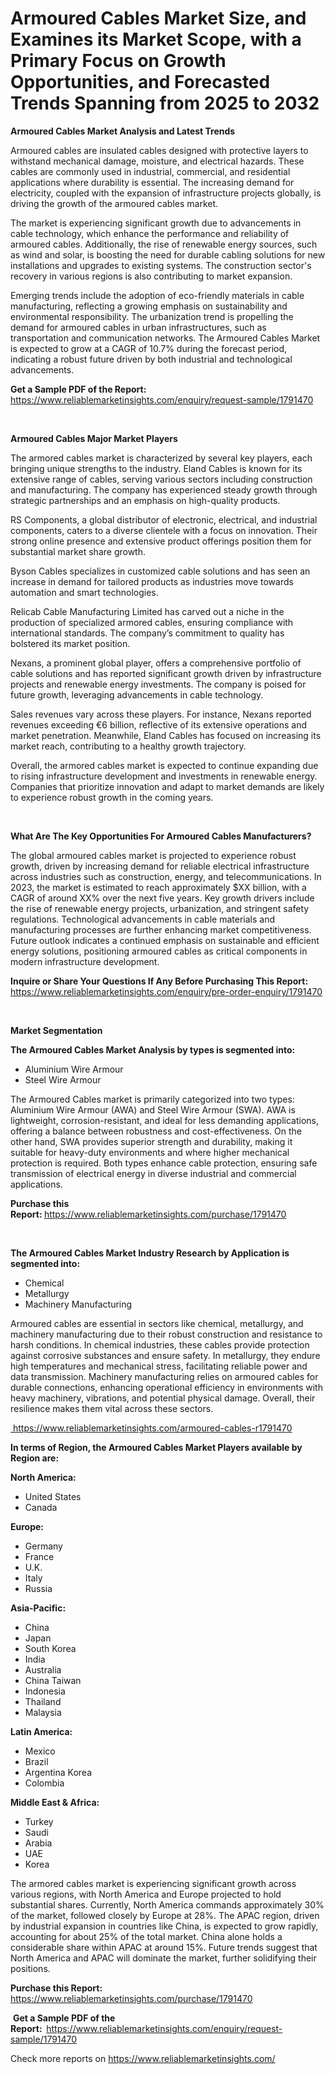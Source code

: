 <p><h1>Armoured Cables Market Size, and Examines its Market Scope, with a Primary Focus on Growth Opportunities, and Forecasted Trends Spanning from 2025 to 2032</h1></p><p><strong>Armoured Cables Market Analysis and Latest Trends</strong></p>
<p><p>Armoured cables are insulated cables designed with protective layers to withstand mechanical damage, moisture, and electrical hazards. These cables are commonly used in industrial, commercial, and residential applications where durability is essential. The increasing demand for electricity, coupled with the expansion of infrastructure projects globally, is driving the growth of the armoured cables market.</p><p>The market is experiencing significant growth due to advancements in cable technology, which enhance the performance and reliability of armoured cables. Additionally, the rise of renewable energy sources, such as wind and solar, is boosting the need for durable cabling solutions for new installations and upgrades to existing systems. The construction sector's recovery in various regions is also contributing to market expansion.</p><p>Emerging trends include the adoption of eco-friendly materials in cable manufacturing, reflecting a growing emphasis on sustainability and environmental responsibility. The urbanization trend is propelling the demand for armoured cables in urban infrastructures, such as transportation and communication networks. The Armoured Cables Market is expected to grow at a CAGR of 10.7% during the forecast period, indicating a robust future driven by both industrial and technological advancements.</p></p>
<p><strong>Get a Sample PDF of the Report:&nbsp;</strong> <a href="https://www.reliablemarketinsights.com/enquiry/request-sample/1791470?utm_campaign=2248&utm_medium=2&utm_source=Github&utm_content=ia&utm_term=13022025&utm_id=armoured-cables">https://www.reliablemarketinsights.com/enquiry/request-sample/1791470</a></p>
<p>&nbsp;</p>
<p><strong>Armoured Cables Major Market Players</strong></p>
<p><p>The armored cables market is characterized by several key players, each bringing unique strengths to the industry. Eland Cables is known for its extensive range of cables, serving various sectors including construction and manufacturing. The company has experienced steady growth through strategic partnerships and an emphasis on high-quality products.</p><p>RS Components, a global distributor of electronic, electrical, and industrial components, caters to a diverse clientele with a focus on innovation. Their strong online presence and extensive product offerings position them for substantial market share growth.</p><p>Byson Cables specializes in customized cable solutions and has seen an increase in demand for tailored products as industries move towards automation and smart technologies. </p><p>Relicab Cable Manufacturing Limited has carved out a niche in the production of specialized armored cables, ensuring compliance with international standards. The company’s commitment to quality has bolstered its market position.</p><p>Nexans, a prominent global player, offers a comprehensive portfolio of cable solutions and has reported significant growth driven by infrastructure projects and renewable energy investments. The company is poised for future growth, leveraging advancements in cable technology.</p><p>Sales revenues vary across these players. For instance, Nexans reported revenues exceeding €6 billion, reflective of its extensive operations and market penetration. Meanwhile, Eland Cables has focused on increasing its market reach, contributing to a healthy growth trajectory.</p><p>Overall, the armored cables market is expected to continue expanding due to rising infrastructure development and investments in renewable energy. Companies that prioritize innovation and adapt to market demands are likely to experience robust growth in the coming years.</p></p>
<p>&nbsp;</p>
<p><strong>What Are The Key Opportunities For Armoured Cables Manufacturers?</strong></p>
<p><p>The global armoured cables market is projected to experience robust growth, driven by increasing demand for reliable electrical infrastructure across industries such as construction, energy, and telecommunications. In 2023, the market is estimated to reach approximately $XX billion, with a CAGR of around XX% over the next five years. Key growth drivers include the rise of renewable energy projects, urbanization, and stringent safety regulations. Technological advancements in cable materials and manufacturing processes are further enhancing market competitiveness. Future outlook indicates a continued emphasis on sustainable and efficient energy solutions, positioning armoured cables as critical components in modern infrastructure development.</p></p>
<p><strong>Inquire or Share Your Questions If Any Before Purchasing This Report:</strong> <a href="https://www.reliablemarketinsights.com/enquiry/pre-order-enquiry/1791470?utm_campaign=2248&utm_medium=2&utm_source=Github&utm_content=ia&utm_term=13022025&utm_id=armoured-cables">https://www.reliablemarketinsights.com/enquiry/pre-order-enquiry/1791470</a></p>
<p>&nbsp;</p>
<p><strong>Market Segmentation</strong></p>
<p><strong>The Armoured Cables Market Analysis by types is segmented into:</strong></p>
<p><ul><li>Aluminium Wire Armour</li><li>Steel Wire Armour</li></ul></p>
<p><p>The Armoured Cables market is primarily categorized into two types: Aluminium Wire Armour (AWA) and Steel Wire Armour (SWA). AWA is lightweight, corrosion-resistant, and ideal for less demanding applications, offering a balance between robustness and cost-effectiveness. On the other hand, SWA provides superior strength and durability, making it suitable for heavy-duty environments and where higher mechanical protection is required. Both types enhance cable protection, ensuring safe transmission of electrical energy in diverse industrial and commercial applications.</p></p>
<p><strong>Purchase this Report:&nbsp;</strong><a href="https://www.reliablemarketinsights.com/purchase/1791470?utm_campaign=2248&utm_medium=2&utm_source=Github&utm_content=ia&utm_term=13022025&utm_id=armoured-cables">https://www.reliablemarketinsights.com/purchase/1791470</a></p>
<p>&nbsp;</p>
<p><strong>The Armoured Cables Market Industry Research by Application is segmented into:</strong></p>
<p><ul><li>Chemical</li><li>Metallurgy</li><li>Machinery Manufacturing</li></ul></p>
<p><p>Armoured cables are essential in sectors like chemical, metallurgy, and machinery manufacturing due to their robust construction and resistance to harsh conditions. In chemical industries, these cables provide protection against corrosive substances and ensure safety. In metallurgy, they endure high temperatures and mechanical stress, facilitating reliable power and data transmission. Machinery manufacturing relies on armoured cables for durable connections, enhancing operational efficiency in environments with heavy machinery, vibrations, and potential physical damage. Overall, their resilience makes them vital across these sectors.</p></p>
<p><a href="https://www.reliablemarketinsights.com/armoured-cables-r1791470?utm_campaign=2248&utm_medium=2&utm_source=Github&utm_content=ia&utm_term=13022025&utm_id=armoured-cables">&nbsp;https://www.reliablemarketinsights.com/armoured-cables-r1791470</a></p>
<p><strong>In terms of Region, the Armoured Cables Market Players available by Region are:</strong></p>
<p>
    <p> <strong> North America: </strong>
        <ul>
            <li>United States</li>
            <li>Canada</li>
        </ul>
        </p> 
    <p> <strong> Europe: </strong>
        <ul>
            <li>Germany</li>
            <li>France</li>
            <li>U.K.</li>
            <li>Italy</li>
            <li>Russia</li>
        </ul>
        </p> 
    <p> <strong> Asia-Pacific: </strong>
        <ul>
            <li>China</li>
            <li>Japan</li>
            <li>South Korea</li>
            <li>India</li>
            <li>Australia</li>
            <li>China Taiwan</li>
            <li>Indonesia</li>
            <li>Thailand</li>
            <li>Malaysia</li>
        </ul>
        </p> 
    <p> <strong> Latin America: </strong>
        <ul>
            <li>Mexico</li>
            <li>Brazil</li>
            <li>Argentina Korea</li>
            <li>Colombia</li>
        </ul>
        </p> 
    <p> <strong> Middle East & Africa: </strong>
        <ul>
            <li>Turkey</li>
            <li>Saudi</li>
            <li>Arabia</li>
            <li>UAE</li>
            <li>Korea</li>
        </ul>
    </p>
    </p>
<p><p>The armored cables market is experiencing significant growth across various regions, with North America and Europe projected to hold substantial shares. Currently, North America commands approximately 30% of the market, followed closely by Europe at 28%. The APAC region, driven by industrial expansion in countries like China, is expected to grow rapidly, accounting for about 25% of the total market. China alone holds a considerable share within APAC at around 15%. Future trends suggest that North America and APAC will dominate the market, further solidifying their positions.</p></p>
<p><strong>Purchase this Report: </strong><a href="https://www.reliablemarketinsights.com/purchase/1791470?utm_campaign=2248&utm_medium=2&utm_source=Github&utm_content=ia&utm_term=13022025&utm_id=armoured-cables">https://www.reliablemarketinsights.com/purchase/1791470</a></p>
<p>&nbsp;<strong>Get a Sample PDF of the Report:&nbsp;&nbsp;</strong><a href="https://www.reliablemarketinsights.com/enquiry/request-sample/1791470?utm_campaign=2248&utm_medium=2&utm_source=Github&utm_content=ia&utm_term=13022025&utm_id=armoured-cables">https://www.reliablemarketinsights.com/enquiry/request-sample/1791470</a></p>
<p><strong></strong></p>
<p>Check more reports on <a href="https://www.reliablemarketinsights.com/?utm_campaign=2248&utm_medium=2&utm_source=Github&utm_content=ia&utm_term=13022025&utm_id=armoured-cables">https://www.reliablemarketinsights.com/</a></p>
